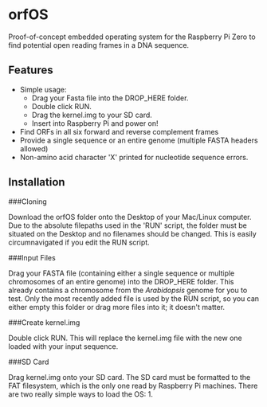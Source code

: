 # orfOS
Proof-of-concept embedded operating system for the Raspberry Pi Zero to find potential open reading frames in a DNA sequence.

## Features
- Simple usage:
    - Drag your Fasta file into the DROP_HERE folder. 
    - Double click RUN.
    - Drag the kernel.img to your SD card.
    - Insert into Raspberry Pi and power on!
- Find ORFs in all six forward and reverse complement frames
- Provide a single sequence or an entire genome (multiple FASTA headers allowed)
- Non-amino acid character 'X' printed for nucleotide sequence errors.

## Installation
###Cloning

Download the orfOS folder onto the Desktop of your Mac/Linux computer.  Due to the absolute filepaths used in the 'RUN' script, the folder must be situated on the Desktop and no filenames should be changed.  This is easily circumnavigated if you edit the RUN script.

###Input Files

Drag your FASTA file (containing either a single sequence or multiple chromosomes of an entire genome) into the DROP_HERE folder.  This already contains a chromosome from the *Arabidopsis* genome for you to test.  Only the most recently added file is used by the RUN script, so you can either empty this folder or drag more files into it; it doesn't matter.

###Create kernel.img

Double click RUN.  This will replace the kernel.img file with the new one loaded with your input sequence.

###SD Card

Drag kernel.img onto your SD card.  The SD card must be formatted to the FAT filesystem, which is the only one read by Raspberry Pi machines.  There are two really simple ways to load the OS:
1. 

